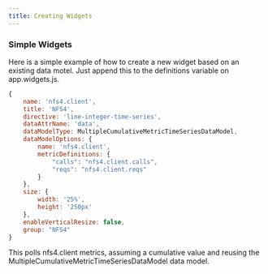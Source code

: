 ```yaml
---
title: Creating Widgets
---
```


### Simple Widgets

Here is a simple example of how to create a new widget based on an existing data motel. Just append this to the definitions variable on app.widgets.js.

```javascript
{
    name: 'nfs4.client',
    title: 'NFS4',
    directive: 'line-integer-time-series',
    dataAttrName: 'data',
    dataModelType: MultipleCumulativeMetricTimeSeriesDataModel,
    dataModelOptions: {
        name: 'nfs4.client',
        metricDefinitions: {
            "calls": "nfs4.client.calls",
            "reqs": "nfs4.client.reqs"
        }
    },
    size: {
        width: '25%',
        height: '250px'
    },
    enableVerticalResize: false,
    group: "NFS4"
}
```

This polls nfs4.client metrics, assuming a cumulative value and reusing the MultipleCumulativeMetricTimeSeriesDataModel data model.
